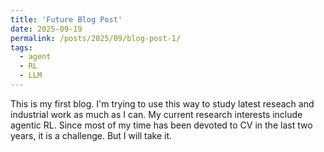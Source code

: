 ```yaml
---
title: 'Future Blog Post'
date: 2025-09-19
permalink: /posts/2025/09/blog-post-1/
tags:
  - agent
  - RL
  - LLM
---
```


This is my first blog. I'm trying to use this way to study latest reseach and industrial work as much as I can. My current research interests include agentic RL. Since most of my time has been devoted to CV in the last two years, it is a challenge. But I will take it.
